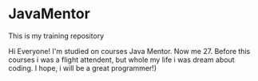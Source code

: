 # JavaMentor
This is my training repository


Hi Everyone!
I'm studied on courses Java Mentor.
Now me 27. Before this courses i was a flight attendent, but whole my life i was dream about coding.
I hope, i will be a great programmer!)
